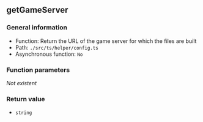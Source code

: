 ## getGameServer

### General information

- Function: Return the URL of the game server for which the files are built
- Path: `./src/ts/helper/config.ts`
- Asynchronous function: `No`

### Function parameters

_Not existent_

### Return value

- `string`
